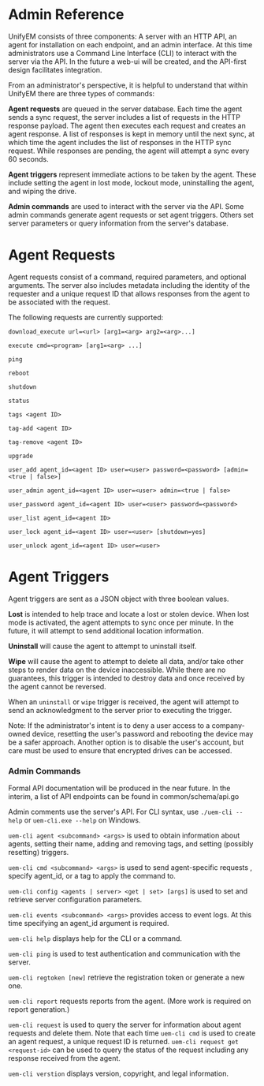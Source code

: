 # Admin Reference

UnifyEM consists of three components: A server with an HTTP API, an agent for installation on each endpoint, and an
admin interface. At this time administrators use a Command Line Interface (CLI) to interact with the server via the API.
In the future a web-ui will be created, and the API-first design facilitates integration.

From an administrator's perspective, it is helpful to understand that within UnifyEM there are three types of commands:

**Agent requests** are queued in the server database. Each time the agent sends a sync request, the server includes a
list of requests in the HTTP response payload. The agent then executes each request and creates an agent response. A
list of responses is kept in memory until the next sync, at which time the agent includes the list of responses in the
HTTP sync request. While responses are pending, the agent will attempt a sync every 60 seconds.

**Agent triggers** represent immediate actions to be taken by the agent. These include setting the agent in lost mode,
lockout mode, uninstalling the agent, and wiping the drive.

**Admin commands** are used to interact with the server via the API. Some admin commands generate agent requests or set
agent triggers. Others set server parameters or query information from the server's database.

# Agent Requests

Agent requests consist of a command, required parameters, and optional arguments. The server also includes metadata
including the identity of the requester and a unique request ID that allows responses from the agent to be associated
with the request.

The following requests are currently supported:

```
download_execute url=<url> [arg1=<arg> arg2=<arg>...]

execute cmd=<program> [arg1=<arg> ...]

ping

reboot

shutdown

status

tags <agent ID>

tag-add <agent ID>

tag-remove <agent ID>

upgrade

user_add agent_id=<agent ID> user=<user> password=<password> [admin=<true | false>]

user_admin agent_id=<agent ID> user=<user> admin=<true | false>

user_password agent_id=<agent ID> user=<user> password=<password>

user_list agent_id=<agent ID>

user_lock agent_id=<agent ID> user=<user> [shutdown=yes]

user_unlock agent_id=<agent ID> user=<user>
```

# Agent Triggers

Agent triggers are sent as a JSON object with three boolean values.

**Lost** is intended to help trace and locate a lost or stolen device. When lost mode is activated, the agent attempts
to sync once per minute. In the future, it will attempt to send additional location information.

**Uninstall** will cause the agent to attempt to uninstall itself.

**Wipe** will cause the agent to attempt to delete all data, and/or take other steps to render data on the device
inaccessible. While there are no guarantees, this trigger is intended to destroy data and once received by the agent
cannot be reversed.

When an `uninstall` or `wipe` trigger is received, the agent will attempt to send an acknowledgment to the server prior
to executing the trigger.

Note: If the administrator's intent is to deny a user access to a company-owned device, resetting the user's password
and rebooting the device may be a safer approach. Another option is to disable the user's account, but care must be used
to ensure that encrypted drives can be accessed.

### Admin Commands

Formal API documentation will be produced in the near future. In the interim, a list of API endpoints can be found in
common/schema/api.go

Admin comments use the server's API. For CLI syntax, use `./uem-cli --help` or `uem-cli.exe --help` on Windows.

`uem-cli agent <subcommand> <args>` is used to obtain information about agents, setting their name, adding and removing tags, and setting (possibly resetting) triggers.

`uem-cli cmd <subcommand> <args>` is used to send agent-specific requests , specify agent_id, or a tag to apply the command to.

`uem-cli config <agents | server> <get | set> [args]` is used to set and retrieve server configuration parameters.

`uem-cli events <subcommand> <args>` provides access to event logs. At this time specifying an agent_id argument is
required.

`uem-cli help` displays help for the CLI or a command.

`uem-cli ping` is used to test authentication and communication with the server.

`uem-cli regtoken [new]` retrieve the registration token or generate a new one.

`uem-cli report` requests reports from the agent. (More work is required on report generation.)

`uem-cli request` is used to query the server for information about agent requests and delete them. Note that each time
`uem-cli cmd` is used to create an agent request, a unique request ID is returned. `uem-cli request get <request-id>`
can be used to query the status of the request including any response received from the agent.

`uem-cli verstion` displays version, copyright, and legal information.
